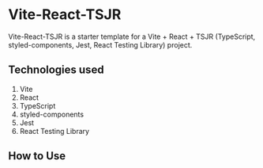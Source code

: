 # Vite-React-TSJR

Vite-React-TSJR is a starter template for a Vite + React + TSJR (TypeScript, styled-components, Jest, React Testing Library) project.

## Technologies used

1. Vite
2. React
3. TypeScript
4. styled-components
5. Jest
6. React Testing Library

## How to Use
